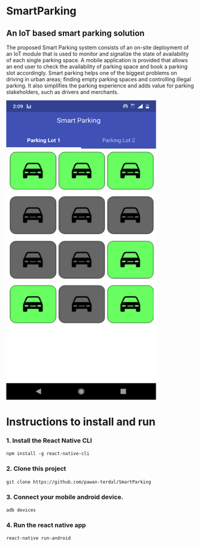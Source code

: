 # SmartParking
## An IoT based smart parking solution 

The proposed Smart Parking system consists of an on-site deployment of an IoT module that is used to monitor and signalize the state of availability of each single parking space. A mobile application is  provided that allows an end user to check the availability of parking space and book a parking slot accordingly.
Smart parking helps one of the biggest problems on driving in urban areas; finding empty parking spaces and controlling illegal parking. It also simplifies the parking experience and adds value for parking stakeholders, such as drivers and merchants.



<img src = "https://github.com/pawan-terdal/SmartParking/blob/master/slide_4.png" width = "400" height = "800" class = "center">



# Instructions to install and run
### 1. Install the React Native CLI
    npm install -g react-native-cli
    
### 2. Clone this project
    git clone https://github.com/pawan-terdal/SmartParking
    
### 3. Connect your mobile android device.
    adb devices
    
### 4. Run the react native app
    react-native run-android
    
